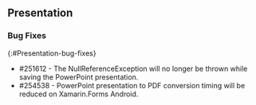 ## Presentation

### Bug Fixes
{:#Presentation-bug-fixes}

* \#251612 - The NullReferenceException will no longer be thrown while saving the PowerPoint presentation.
* \#254538 - PowerPoint presentation to PDF conversion timing will be reduced on Xamarin.Forms Android.